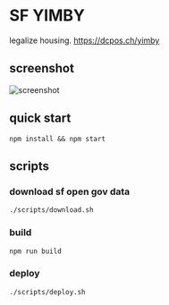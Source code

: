# SF YIMBY

legalize housing. https://dcpos.ch/yimby

## screenshot

![screenshot](https://dcpos.ch/yimby/screenshots/index.png)

## quick start

```
npm install && npm start
```

## scripts

### download sf open gov data

```
./scripts/download.sh
```

### build

```
npm run build
```

### deploy

```
./scripts/deploy.sh
```
